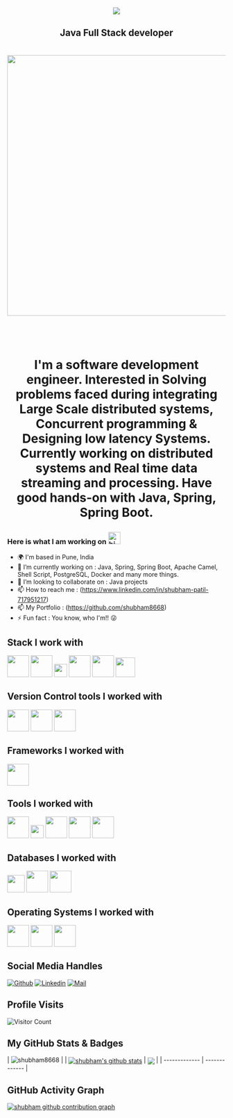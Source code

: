 <h1 align="center">
    <img src="https://readme-typing-svg.herokuapp.com/?font=Righteous&size=35&center=true&vCenter=true&width=500&height=70&duration=4000&lines=Hi+There!+👋;+I'm+Shubham+patil!;" />

</h1>
<h2 align="center">Java Full Stack developer </h2>
<h1 align="center">
<img src="https://github.com/Anmol-Baranwal/Cool-GIFs-For-GitHub/assets/74038190/80728820-e06b-4f96-9c9e-9df46f0cc0a5" width="600">
<br><br>
<br/>

I'm a software development engineer. Interested in Solving problems faced during integrating Large Scale distributed systems, Concurrent programming & Designing low latency Systems. Currently working on distributed systems and Real time data streaming and processing. Have good hands-on with Java, Spring, Spring Boot.

### Here is what I am working on <img src="https://user-images.githubusercontent.com/1303154/88677602-1635ba80-d120-11ea-84d8-d263ba5fc3c0.gif" width="28px" height="28px" alt="hi">
- 🌍 I'm based in Pune, India
- 🔭 I’m currently working on : Java, Spring, Spring Boot, Apache Camel, Shell Script, PostgreSQL, Docker and many more things.
- 👯 I’m looking to collaborate on : Java projects
- 📫 How to reach me : (https://www.linkedin.com/in/shubham-patil-717951217)
- 📫 My Portfolio : (https://github.com/shubham8668)
- ⚡ Fun fact : You know, who I'm!! 😜


## Stack I work with
<code><img height="50" src="https://www.vectorlogo.zone/logos/java/java-horizontal.svg"></code>
<code><img height="50" src="https://www.vectorlogo.zone/logos/w3_html5/w3_html5-ar21.svg"></code>
<code><img height="30" src="https://github.com/get-icon/geticon/blob/master/icons/maven.svg"></code>
<code><img height="50" src="https://www.vectorlogo.zone/logos/apache/apache-official.svg"></code>
<code><img height="50" src="https://www.vectorlogo.zone/logos/opensource/opensource-ar21.svg"></code>
<code><img height="45" src="https://www.vectorlogo.zone/logos/json/json-ar21.svg"></code>


## Version Control tools I worked with
<code><img height="50" src="https://www.vectorlogo.zone/logos/github/github-ar21.svg"></code>
<code><img height="50" src="https://www.vectorlogo.zone/logos/gitlab/gitlab-ar21.svg"></code>
<code><img height="50" src="https://www.vectorlogo.zone/logos/git-scm/git-scm-ar21.svg"></code>


## Frameworks I worked with
<code><img height="50" src="https://www.vectorlogo.zone/logos/springio/springio-ar21.svg"></code>



## Tools I worked with
<code><img height="50" src="https://img.icons8.com/color/344/intellij-idea.png"></code>
<code><img height="30" src="https://github.com/get-icon/geticon/blob/master/icons/eclipse-logo.svg"></code>
<code><img height="50" src="https://img.icons8.com/color/344/notepad-plus-plus.png"></code>
<code><img height="50" src="https://www.vectorlogo.zone/logos/atlassian_jira/atlassian_jira-ar21.svg"></code>
<code><img height="50" src="https://github.com/get-icon/geticon/blob/master/icons/microsoft-office.svg"></code>


## Databases I worked with
<code><img height="40" src="https://www.vectorlogo.zone/logos/mysql/mysql-horizontal.svg"></code>
<code><img height="50" src="https://www.vectorlogo.zone/logos/postgresql/postgresql-ar21.svg"></code>
<code><img height="50" src="https://www.vectorlogo.zone/logos/mongodb/mongodb-ar21.svg"></code>

## Operating Systems I worked with
<code><img height="50" src="https://github.com/get-icon/geticon/blob/master/icons/microsoft-windows.svg"></code>
<code><img height="50" src="https://www.vectorlogo.zone/logos/linux/linux-ar21.svg"></code>
<code><img height="50" src="https://www.vectorlogo.zone/logos/ubuntu/ubuntu-ar21.svg"></code>

## Social Media Handles
[![Github](https://img.shields.io/github/followers/shubham8668?label=Follow&style=social)](https://github.com/shubham8668)
[![Linkedin](https://img.shields.io/badge/-shubhampatil-blue?style=flat-square&logo=linkedin&logoColor=white&link=)](https://www.linkedin.com/in/shubham-patil-717951217)
[![Mail](https://img.shields.io/badge/-sp8668617734@gmail.com-gray?style=flat-square&logo=gmail&logoColor=red&link=)](mailto:sp8668617734@gmail.com)

## Profile Visits
![Visitor Count](https://profile-counter.glitch.me/{shubham8668}/count.svg)


## My GitHub Stats & Badges
| <img src="https://github-profile-trophy.vercel.app/?username=shubham8668" alt="shubham8668" /> |
| <a href="https://github.com/shubham8668"><img align="center" src="https://github-readme-stats.vercel.app/api?username=shubhampatil&show_icons=true&theme=buefy&hide_border=true&count_private=true" alt="shubham's github stats" /></a> | <a href="https://github.com/kodtodya/kodtodya"><img align="center" src="https://github-readme-stats.vercel.app/api/top-langs/?username=shubhampatil&layout=compact&theme=buefy&hide_border=true&langs_count=8" /></a> |
| ------------- | ------------- |


## GitHub Activity Graph
[![shubham github contribution graph](https://github-readme-activity-graph.vercel.app/graph?username=shubham8668&custom_title=shubhampatil8668%27s%20activity%20graph&bg_color=fffff0&line=0891b2&point=ffffff&area_color=1c1917&area=true&hide_border=true&color=708090&days=60)](https://github.com/shubham8668)
